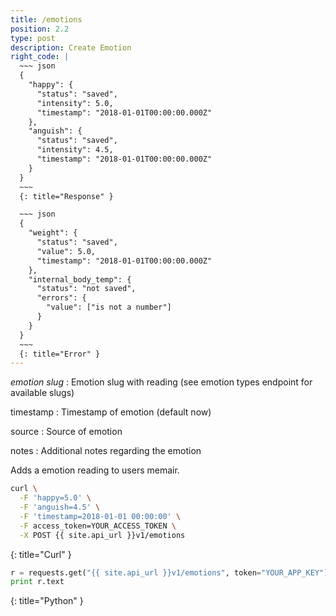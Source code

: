 ```yaml
---
title: /emotions
position: 2.2
type: post
description: Create Emotion
right_code: |
  ~~~ json
  {
    "happy": {
      "status": "saved",
      "intensity": 5.0,
      "timestamp": "2018-01-01T00:00:00.000Z"
    },
    "anguish": {
      "status": "saved",
      "intensity": 4.5,
      "timestamp": "2018-01-01T00:00:00.000Z"
    }
  }
  ~~~
  {: title="Response" }

  ~~~ json
  {
    "weight": {
      "status": "saved",
      "value": 5.0,
      "timestamp": "2018-01-01T00:00:00.000Z"
    },
    "internal_body_temp": {
      "status": "not saved",
      "errors": {
        "value": ["is not a number"]
      }
    }
  }
  ~~~
  {: title="Error" }
---
```

*emotion slug*
: Emotion slug with reading (see emotion types endpoint for available slugs)

timestamp
: Timestamp of emotion (default now)

source
: Source of emotion

notes
: Additional notes regarding the emotion

Adds a emotion reading to users memair.

~~~ bash
curl \
  -F 'happy=5.0' \
  -F 'anguish=4.5' \
  -F 'timestamp=2018-01-01 00:00:00' \
  -F access_token=YOUR_ACCESS_TOKEN \
  -X POST {{ site.api_url }}v1/emotions
~~~
{: title="Curl" }

~~~ python
r = requests.get("{{ site.api_url }}v1/emotions", token="YOUR_APP_KEY")
print r.text
~~~
{: title="Python" }
